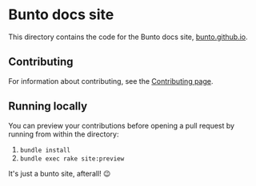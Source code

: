 # Bunto docs site

This directory contains the code for the Bunto docs site, [bunto.github.io](https://bunto.github.io/).

## Contributing

For information about contributing, see the [Contributing page](https://bunto.github.io/docs/contributing/).

## Running locally

You can preview your contributions before opening a pull request by running from within the directory:

1. `bundle install`
2. `bundle exec rake site:preview`

It's just a bunto site, afterall! :wink:
